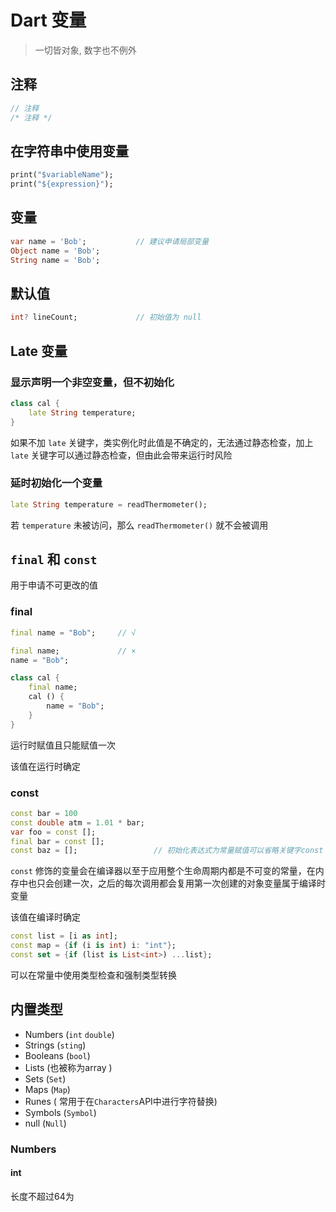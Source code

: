 # Dart 变量

> 一切皆对象, 数字也不例外

## 注释

``` dart
// 注释
/* 注释 */
```

## 在字符串中使用变量

```dart
print("$variableName");
print("${expression}");
```

## 变量

``` dart
var name = 'Bob';           // 建议申请局部变量
Object name = 'Bob';
String name = 'Bob';
```

## 默认值

``` dart
int? lineCount;             // 初始值为 null
```

## Late 变量

### 显示声明一个非空变量，但不初始化

``` dart
class cal {
    late String temperature;
}
```

如果不加 `late` 关键字，类实例化时此值是不确定的，无法通过静态检查，加上 `late` 关键字可以通过静态检查，但由此会带来运行时风险

### 延时初始化一个变量

``` dart
late String temperature = readThermometer();
```

若 `temperature` 未被访问，那么 `readThermometer()` 就不会被调用

## `final` 和 `const`

用于申请不可更改的值

### final

``` dart
final name = "Bob";     // √

final name;             // ×
name = "Bob";

class cal {
    final name;
    cal () {
        name = "Bob";
    }
}
```

运行时赋值且只能赋值一次

该值在运行时确定

### const

``` dart
const bar = 100
const double atm = 1.01 * bar;
var foo = const [];
final bar = const [];
const baz = [];                 // 初始化表达式为常量赋值可以省略关键字const
```

`const` 修饰的变量会在编译器以至于应用整个生命周期内都是不可变的常量，在内存中也只会创建一次，之后的每次调用都会复用第一次创建的对象变量属于编译时变量

该值在编译时确定

``` dart
const list = [i as int];
const map = {if (i is int) i: "int"};
const set = {if (list is List<int>) ...list};
```
可以在常量中使用类型检查和强制类型转换

## 内置类型

- Numbers (`int` `double`)
- Strings (`sting`)
- Booleans (`bool`)
- Lists (也被称为array )
- Sets (`Set`)
- Maps (`Map`)
- Runes ( 常用于在`Characters`API中进行字符替换)
- Symbols (`Symbol`)
- null (`Null`)

### Numbers

#### int

长度不超过64为  